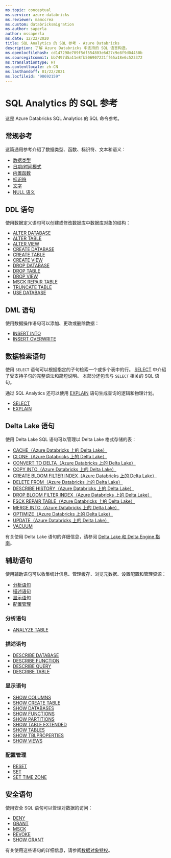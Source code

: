 ```yaml
---
ms.topic: conceptual
ms.service: azure-databricks
ms.reviewer: mamccrea
ms.custom: databricksmigration
ms.author: saperla
author: mssaperla
ms.date: 12/22/2020
title: SQL Analytics 的 SQL 参考 - Azure Databricks
description: 了解 Azure Databricks 中支持的 SQL 语言构造。
ms.openlocfilehash: cd147298e709f5df554803e6d27c9e8f9d04450b
ms.sourcegitcommit: bb7497d5a11e8fb506907221ff65a18e6c523372
ms.translationtype: HT
ms.contentlocale: zh-CN
ms.lasthandoff: 01/22/2021
ms.locfileid: "98692159"
---
```

# <a name="sql-reference-for-sql-analytics"></a>SQL Analytics 的 SQL 参考

这是 Azure Databricks SQL Analytics 的 SQL 命令参考。

## <a name="general-reference"></a>常规参考

这篇通用参考介绍了数据类型、函数、标识符、文本和语义：

* [数据类型](sql-ref-datatypes.md)
* [日期/时间模式](sql-ref-datetime-pattern.md)
* [内置函数](sql-ref-functions-builtin.md)
* [标识符](sql-ref-identifiers.md)
* [文字](sql-ref-literals.md)
* [NULL 语义](sql-ref-null-semantics.md)

## <a name="ddl-statements"></a>DDL 语句

使用数据定义语句可以创建或修改数据库中数据库对象的结构：

* [ALTER DATABASE](sql-ref-syntax-ddl-alter-database.md)
* [ALTER TABLE](sql-ref-syntax-ddl-alter-table.md)
* [ALTER VIEW](sql-ref-syntax-ddl-alter-view.md)
* [CREATE DATABASE](sql-ref-syntax-ddl-create-database.md)
* [CREATE TABLE](sql-ref-syntax-ddl-create-table.md)
* [CREATE VIEW](sql-ref-syntax-ddl-create-view.md)
* [DROP DATABASE](sql-ref-syntax-ddl-drop-database.md)
* [DROP TABLE](sql-ref-syntax-ddl-drop-table.md)
* [DROP VIEW](sql-ref-syntax-ddl-drop-view.md)
* [MSCK REPAIR TABLE](sql-ref-syntax-ddl-repair-table.md)
* [TRUNCATE TABLE](sql-ref-syntax-ddl-truncate-table.md)
* [USE DATABASE](sql-ref-syntax-ddl-usedb.md)

## <a name="dml-statements"></a>DML 语句

使用数据操作语句可以添加、更改或删除数据：

* [INSERT INTO](sql-ref-syntax-dml-insert-into.md)
* [INSERT OVERWRITE](sql-ref-syntax-dml-insert-overwrite-table.md)

## <a name="data-retrieval-statements"></a>数据检索语句

使用 ``SELECT`` 语句可以根据指定的子句检索一个或多个表中的行。 [SELECT](sql-ref-syntax-qry-select.md) 中介绍了受支持子句的完整语法和简短说明。 本部分还包含与 ``SELECT`` 相关的 SQL 语句。

通过 SQL Analytics 还可以使用 [EXPLAIN](sql-ref-syntax-qry-explain.md) 语句生成查询的逻辑和物理计划。

* [SELECT](sql-ref-syntax-qry-select.md)
* [EXPLAIN](sql-ref-syntax-qry-explain.md)

## <a name="delta-lake-statements"></a>Delta Lake 语句

使用 Delta Lake SQL 语句可以管理以 Delta Lake 格式存储的表：

* [CACHE（Azure Databricks 上的 Delta Lake）](delta-cache.md)
* [CLONE（Azure Databricks 上的 Delta Lake）](delta-clone.md)
* [CONVERT TO DELTA（Azure Databricks 上的 Delta Lake）](delta-convert-to-delta.md)
* [COPY INTO（Azure Databricks 上的 Delta Lake）](delta-copy-into.md)
* [CREATE BLOOM FILTER INDEX（Azure Databricks 上的 Delta Lake）](delta-create-bloomfilter-index.md)
* [DELETE FROM（Azure Databricks 上的 Delta Lake）](delta-delete-from.md)
* [DESCRIBE HISTORY（Azure Databricks 上的 Delta Lake）](delta-describe-history.md)
* [DROP BLOOM FILTER INDEX（Azure Databricks 上的 Delta Lake）](delta-drop-bloomfilter-index.md)
* [FSCK REPAIR TABLE（Azure Databricks 上的 Delta Lake）](delta-fsck.md)
* [MERGE INTO（Azure Databricks 上的 Delta Lake）](delta-merge-into.md)
* [OPTIMIZE（Azure Databricks 上的 Delta Lake）](delta-optimize.md)
* [UPDATE（Azure Databricks 上的 Delta Lake）](delta-update.md)
* [VACUUM](delta-vacuum.md)

有关使用 Delta Lake 语句的详细信息，请参阅 [Delta Lake 和 Delta Engine 指南](../../delta/index.md)。

## <a name="auxiliary-statements"></a>辅助语句

使用辅助语句可以收集统计信息、管理缓存、浏览元数据、设置配置和管理资源：

* [分析语句](#analyze-statement)
* [描述语句](#describe-statements)
* [显示语句](#show-statements)
* [配置管理](#configuration-management)

### <a name="analyze-statement"></a>分析语句

* [ANALYZE TABLE](sql-ref-syntax-aux-analyze-table.md)

### <a name="describe-statements"></a>描述语句

* [DESCRIBE DATABASE](sql-ref-syntax-aux-describe-database.md)
* [DESCRIBE FUNCTION](sql-ref-syntax-aux-describe-function.md)
* [DESCRIBE QUERY](sql-ref-syntax-aux-describe-query.md)
* [DESCRIBE TABLE](sql-ref-syntax-aux-describe-table.md)

### <a name="show-statements"></a>显示语句

* [SHOW COLUMNS](sql-ref-syntax-aux-show-columns.md)
* [SHOW CREATE TABLE](sql-ref-syntax-aux-show-create-table.md)
* [SHOW DATABASES](sql-ref-syntax-aux-show-databases.md)
* [SHOW FUNCTIONS](sql-ref-syntax-aux-show-functions.md)
* [SHOW PARTITIONS](sql-ref-syntax-aux-show-partitions.md)
* [SHOW TABLE EXTENDED](sql-ref-syntax-aux-show-table.md)
* [SHOW TABLES](sql-ref-syntax-aux-show-tables.md)
* [SHOW TBLPROPERTIES](sql-ref-syntax-aux-show-tblproperties.md)
* [SHOW VIEWS](sql-ref-syntax-aux-show-views.md)

### <a name="configuration-management"></a>配置管理

* [RESET](sql-ref-syntax-aux-conf-mgmt-reset.md)
* [SET](sql-ref-syntax-aux-conf-mgmt-set.md)
* [SET TIME ZONE](sql-ref-syntax-aux-conf-mgmt-set-timezone.md)

## <a name="security-statements"></a>安全语句

使用安全 SQL 语句可以管理对数据的访问：

* [DENY](security-deny.md)
* [GRANT](security-grant.md)
* [MSCK](security-msck.md)
* [REVOKE](security-revoke.md)
* [SHOW GRANT](security-show-grant.md)

有关使用这些语句的详细信息，请参阅[数据对象特权](../../security/access-control/table-acls/object-privileges.md)。